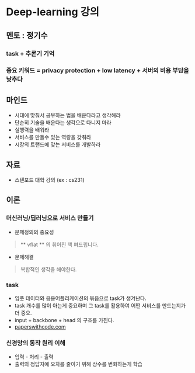 # Deep-learning 강의

## 멘토 : 정기수

### task + 추론기 기억
### 중요 키워드 = privacy protection + low latency + 서버의 비용 부담을 낮추다

## 마인드
- 시대에 맞춰서 공부하는 법을 배운다라고 생각해라
- 단순히 기술을 배운다는 생각으로 다니지 마라
- 실행력을 배워라
- 서비스를 만들수 있는 역량을 갖춰라
- 시장의 트랜드에 맞는 서비스를 개발하라


## 자료
- 스텐포드 대학 강의  (ex : cs231)

## 이론
### 머신러닝/딥러닝으로 서비스 만들기
- 문제정의의 중요성
> ** vflat ** 의 휘어진 책 펴드립니다.

- 문제해결
> 복합젹인 생각을 해야한다.

### task 
- 임풋 데이터와 응용어플리케이션의 묶음으로 task가 생겨난다.
- task 개수를 많이 아는게 중요하며 그 task를 활용하여 어떤 서비스를 만드는지가 더 중요.
- input + backbone + head 의 구조를 가진다.
- <a href="paperswithcode.com">paperswithcode.com</a>

### 신경망의 동작 원리 이해
- 입력 - 처리 - 출력
- 출력의 정답지에 오차를 줄이기 위해 상수를 변화하는게 학습



